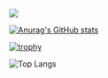 ![](https://komarev.com/ghpvc/?username=gauthierjcm) 


[![Anurag's GitHub stats](https://github-readme-stats.vercel.app/api?username=gauthierjcm)](https://github.com/anuraghazra/github-readme-stats)



[![trophy](https://github-profile-trophy.vercel.app/?username=gauthierjcm)](https://github.com/ryo-ma/github-profile-trophy)


![Top Langs](https://github-readme-stats.vercel.app/api/top-langs/?username=anuraghazra&hide_progress=true)



